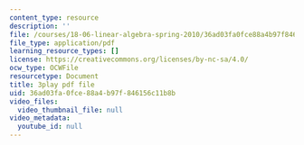 ```yaml
---
content_type: resource
description: ''
file: /courses/18-06-linear-algebra-spring-2010/36ad03fa0fce88a4b97f846156c11b8b_yjBerM5jWsc.pdf
file_type: application/pdf
learning_resource_types: []
license: https://creativecommons.org/licenses/by-nc-sa/4.0/
ocw_type: OCWFile
resourcetype: Document
title: 3play pdf file
uid: 36ad03fa-0fce-88a4-b97f-846156c11b8b
video_files:
  video_thumbnail_file: null
video_metadata:
  youtube_id: null
---
```

